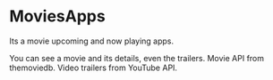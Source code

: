 # MoviesApps
Its a movie upcoming and now playing apps.

You can see a movie and its details, even the trailers.
Movie API from themoviedb.
Video trailers from YouTube API.
